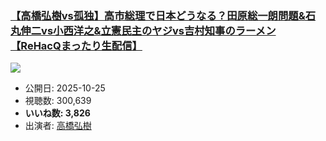 ### [【高橋弘樹vs孤独】高市総理で日本どうなる？田原総一朗問題&石丸伸二vs小西洋之&立憲民主のヤジvs吉村知事のラーメン【ReHacQまったり生配信】](https://www.youtube.com/watch?v=x5kMWKz8COk)
[![](https://img.youtube.com/vi/x5kMWKz8COk/sddefault.jpg)](https://www.youtube.com/watch?v=x5kMWKz8COk)
-   公開日: 2025-10-25
-   視聴数: 300,639
-   **いいね数: 3,826**
-   出演者: [高橋弘樹](/rehacq_fan/people/高橋弘樹 "wikilink")
